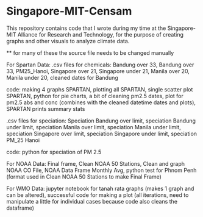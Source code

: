 # Singapore-MIT-Censam
This repository contains code that I wrote during my time at the Singapore-MIT Alliance for Research and Technology, for the purpose of creating graphs and other visuals to analyze climate data.

** for many of these the source file needs to be changed manually 

For Spartan Data:
.csv files for chemicals:
Bandung over 33, Bandung over 33, PM25_Hanoi, Singapore over 21, Singapore under 21, Manila over 20, Manila under 20, cleaned dates for Bandung

code:
making 4 graphs SPARTAN, plotting all SPARTAN, single scatter plot SPARTAN, python for pie charts, a bit of cleaning pm2.5 dates, plot for pm2.5 abs and conc (combines with the cleaned datetime dates and plots), SPARTAN prints summary stats 

.csv files for speciation:
Speciation Bandung over limit, speciation Bandung under limit, speciation Manila over limit, speciation Manila under limit, speciation Singapore over limit, speciation Singapore under limit, speciation PM_25 Hanoi

code:
python for speciation of PM 2.5

For NOAA Data:
Final frame, Clean NOAA 50 Stations, Clean and graph NOAA CO File, NOAA Data Frame Monthly Avg, python test for Phnom Penh (format used in Clean NOAA 50 Stations to make Final Frame)



For WMO Data:
jupyter notebook for tanah rata graphs (makes 1 graph and can be altered), successful code for making a plot (all iterations, need to manipulate a little for individual cases because code also cleans the dataframe)
